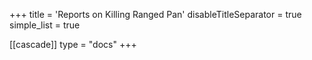 +++
title = 'Reports on Killing Ranged Pan'
disableTitleSeparator = true
simple_list = true

[[cascade]]
  type = "docs"
+++


